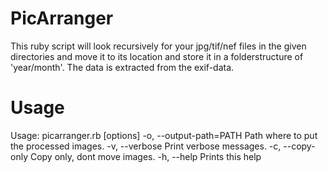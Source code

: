 # PicArranger
This ruby script will look recursively for your jpg/tif/nef files in the given directories and move it to its location and store it in a folderstructure of 'year/month'. The data is extracted from the exif-data.

# Usage
Usage: picarranger.rb [options] <imagefolders>
    -o, --output-path=PATH           Path where to put the processed images.
    -v, --verbose                    Print verbose messages.
    -c, --copy-only                  Copy only, dont move images.
    -h, --help                       Prints this help
    
    
